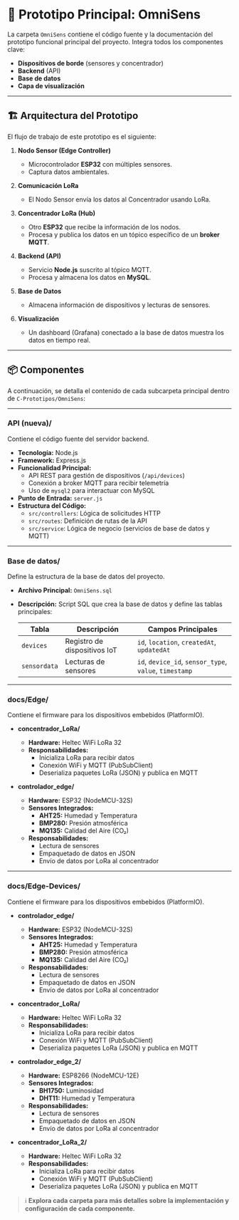 # 📂 Prototipo Principal: **OmniSens**

La carpeta `OmniSens` contiene el código fuente y la documentación del prototipo funcional principal del proyecto. Integra todos los componentes clave:

- **Dispositivos de borde** (sensores y concentrador)
- **Backend** (API)
- **Base de datos**
- **Capa de visualización**

---

## 🏗️ Arquitectura del Prototipo

El flujo de trabajo de este prototipo es el siguiente:

1. **Nodo Sensor (Edge Controller)**
    - Microcontrolador **ESP32** con múltiples sensores.
    - Captura datos ambientales.

2. **Comunicación LoRa**
    - El Nodo Sensor envía los datos al Concentrador usando LoRa.

3. **Concentrador LoRa (Hub)**
    - Otro **ESP32** que recibe la información de los nodos.
    - Procesa y publica los datos en un tópico específico de un **broker MQTT**.

4. **Backend (API)**
    - Servicio **Node.js** suscrito al tópico MQTT.
    - Procesa y almacena los datos en **MySQL**.

5. **Base de Datos**
    - Almacena información de dispositivos y lecturas de sensores.

6. **Visualización**
    - Un dashboard (Grafana) conectado a la base de datos muestra los datos en tiempo real.

---

## 📦 Componentes

A continuación, se detalla el contenido de cada subcarpeta principal dentro de `C-Prototipos/OmniSens`:

---

### **API (nueva)/**
Contiene el código fuente del servidor backend.

- **Tecnología:** Node.js
- **Framework:** Express.js
- **Funcionalidad Principal:**
  - API REST para gestión de dispositivos (`/api/devices`)
  - Conexión a broker MQTT para recibir telemetría
  - Uso de `mysql2` para interactuar con MySQL
- **Punto de Entrada:** `server.js`
- **Estructura del Código:**
  - `src/controllers`: Lógica de solicitudes HTTP
  - `src/routes`: Definición de rutas de la API
  - `src/service`: Lógica de negocio (servicios de base de datos y MQTT)

---

### **Base de datos/**
Define la estructura de la base de datos del proyecto.

- **Archivo Principal:** `OmniSens.sql`
- **Descripción:** Script SQL que crea la base de datos y define las tablas principales:

  | Tabla        | Descripción                                 | Campos Principales                                      |
  |--------------|---------------------------------------------|---------------------------------------------------------|
  | `devices`    | Registro de dispositivos IoT                | `id`, `location`, `createdAt`, `updatedAt`              |
  | `sensordata` | Lecturas de sensores                        | `id`, `device_id`, `sensor_type`, `value`, `timestamp`  |

---

### **docs/Edge/**
Contiene el firmware para los dispositivos embebidos (PlatformIO).

- **concentrador_LoRa/**
  - **Hardware:** Heltec WiFi LoRa 32
  - **Responsabilidades:**
     - Inicializa LoRa para recibir datos
     - Conexión WiFi y MQTT (PubSubClient)
     - Deserializa paquetes LoRa (JSON) y publica en MQTT

- **controlador_edge/**
  - **Hardware:** ESP32 (NodeMCU-32S)
  - **Sensores Integrados:**
     - **AHT25:** Humedad y Temperatura
     - **BMP280:** Presión atmosférica
     - **MQ135:** Calidad del Aire (CO₂)
  - **Responsabilidades:**
     - Lectura de sensores
     - Empaquetado de datos en JSON
     - Envío de datos por LoRa al concentrador

---

### **docs/Edge-Devices/**
Contiene el firmware para los dispositivos embebidos (PlatformIO).

- **controlador_edge/**
  - **Hardware:** ESP32 (NodeMCU-32S)
  - **Sensores Integrados:**
     - **AHT25:** Humedad y Temperatura
     - **BMP280:** Presión atmosférica
     - **MQ135:** Calidad del Aire (CO₂)
  - **Responsabilidades:**
     - Lectura de sensores
     - Empaquetado de datos en JSON
     - Envío de datos por LoRa al concentrador

- **concentrador_LoRa/**
  - **Hardware:** Heltec WiFi LoRa 32
  - **Responsabilidades:**
     - Inicializa LoRa para recibir datos
     - Conexión WiFi y MQTT (PubSubClient)
     - Deserializa paquetes LoRa (JSON) y publica en MQTT

- **controlador_edge_2/**
  - **Hardware:** ESP8266 (NodeMCU-12E)
  - **Sensores Integrados:**
     - **BH1750:** Luminosidad
     - **DHT11:** Humedad y Temperatura
  - **Responsabilidades:**
     - Lectura de sensores
     - Empaquetado de datos en JSON
     - Envío de datos por LoRa al concentrador

- **concentrador_LoRa_2/**
  - **Hardware:** Heltec WiFi LoRa 32
  - **Responsabilidades:**
     - Inicializa LoRa para recibir datos
     - Conexión WiFi y MQTT (PubSubClient)
     - Deserializa paquetes LoRa (JSON) y publica en MQTT


> ℹ️ **Explora cada carpeta para más detalles sobre la implementación y configuración de cada componente.**
